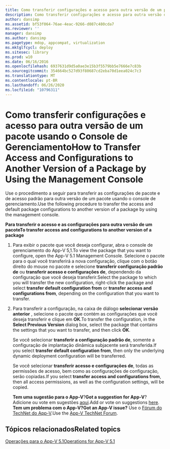 ```yaml
---
title: Como transferir configurações e acesso para outra versão de um pacote usando o Console de Gerenciamento
description: Como transferir configurações e acesso para outra versão de um pacote usando o Console de Gerenciamento
author: dansimp
ms.assetid: bf53f064-76ae-4eac-9266-d087c480cda7
ms.reviewer: ''
manager: dansimp
ms.author: dansimp
ms.pagetype: mdop, appcompat, virtualization
ms.mktglfcycl: deploy
ms.sitesec: library
ms.prod: w10
ms.date: 06/16/2016
ms.openlocfilehash: 6937631d9d5a0ae3e15b3f5579bb5e7666e7c83b
ms.sourcegitcommit: 354664bc527d93f80687cd2eba70d1eea024c7c3
ms.translationtype: MT
ms.contentlocale: pt-BR
ms.lasthandoff: 06/26/2020
ms.locfileid: "10796311"
---
```

# <span data-ttu-id="363b3-103">Como transferir configurações e acesso para outra versão de um pacote usando o Console de Gerenciamento</span><span class="sxs-lookup"><span data-stu-id="363b3-103">How to Transfer Access and Configurations to Another Version of a Package by Using the Management Console</span></span>


<span data-ttu-id="363b3-104">Use o procedimento a seguir para transferir as configurações de pacote e de acesso padrão para outra versão de um pacote usando o console de gerenciamento.</span><span class="sxs-lookup"><span data-stu-id="363b3-104">Use the following procedure to transfer the access and default package configurations to another version of a package by using the management console.</span></span>

**<span data-ttu-id="363b3-105">Para transferir o acesso e as configurações para outra versão de um pacote</span><span class="sxs-lookup"><span data-stu-id="363b3-105">To transfer access and configurations to another version of a package</span></span>**

1.  <span data-ttu-id="363b3-106">Para exibir o pacote que você deseja configurar, abra o console de gerenciamento do App-V 5,1.</span><span class="sxs-lookup"><span data-stu-id="363b3-106">To view the package that you want to configure, open the App-V 5.1 Management Console.</span></span> <span data-ttu-id="363b3-107">Selecione o pacote para o qual você transferirá a nova configuração, clique com o botão direito do mouse no pacote e selecione **transferir configuração padrão de** ou **transferir acesso e configurações de**, dependendo da configuração que você deseja transferir.</span><span class="sxs-lookup"><span data-stu-id="363b3-107">Select the package to which you will transfer the new configuration, right-click the package and select **transfer default configuration from** or **transfer access and configurations from**, depending on the configuration that you want to transfer.</span></span>

2.  <span data-ttu-id="363b3-108">Para transferir a configuração, na caixa de diálogo **selecionar versão anterior** , selecione o pacote que contém as configurações que você deseja transferir e clique em **OK**.</span><span class="sxs-lookup"><span data-stu-id="363b3-108">To transfer the configuration, in the **Select Previous Version** dialog box, select the package that contains the settings that you want to transfer, and then click **OK**.</span></span>

    <span data-ttu-id="363b3-109">Se você selecionar **transferir a configuração padrão de**, somente a configuração de implantação dinâmica subjacente será transferida.</span><span class="sxs-lookup"><span data-stu-id="363b3-109">If you select **transfer default configuration from**, then only the underlying dynamic deployment configuration will be transferred.</span></span>

    <span data-ttu-id="363b3-110">Se você selecionar **transferir acesso e configurações de**, todas as permissões de acesso, bem como as configurações de configuração, serão copiadas.</span><span class="sxs-lookup"><span data-stu-id="363b3-110">If you select **transfer access and configurations from**, then all access permissions, as well as the configuration settings, will be copied.</span></span>

    <span data-ttu-id="363b3-111">**Tem uma sugestão para o App-V**?</span><span class="sxs-lookup"><span data-stu-id="363b3-111">**Got a suggestion for App-V**?</span></span> <span data-ttu-id="363b3-112">Adicione ou vote em sugestões [aqui](http://appv.uservoice.com/forums/280448-microsoft-application-virtualization).</span><span class="sxs-lookup"><span data-stu-id="363b3-112">Add or vote on suggestions [here](http://appv.uservoice.com/forums/280448-microsoft-application-virtualization).</span></span> **<span data-ttu-id="363b3-113">Tem um problema com o App-V?</span><span class="sxs-lookup"><span data-stu-id="363b3-113">Got an App-V issue?</span></span>** <span data-ttu-id="363b3-114">Use o [Fórum do TechNet do App-V](https://social.technet.microsoft.com/Forums/home?forum=mdopappv).</span><span class="sxs-lookup"><span data-stu-id="363b3-114">Use the [App-V TechNet Forum](https://social.technet.microsoft.com/Forums/home?forum=mdopappv).</span></span>

## <span data-ttu-id="363b3-115">Tópicos relacionados</span><span class="sxs-lookup"><span data-stu-id="363b3-115">Related topics</span></span>


[<span data-ttu-id="363b3-116">Operações para o App-V 5.1</span><span class="sxs-lookup"><span data-stu-id="363b3-116">Operations for App-V 5.1</span></span>](operations-for-app-v-51.md)

 

 





